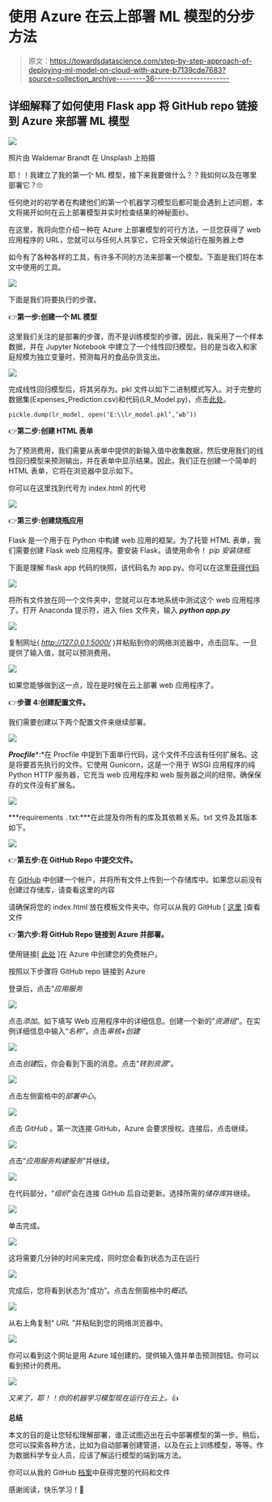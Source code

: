 # 使用 Azure 在云上部署 ML 模型的分步方法

> 原文：<https://towardsdatascience.com/step-by-step-approach-of-deploying-ml-model-on-cloud-with-azure-b7139cde7683?source=collection_archive---------36----------------------->

## 详细解释了如何使用 Flask app 将 GitHub repo 链接到 Azure 来部署 ML 模型

![](img/4947f21ed397bfd9682e458b1c3adad2.png)

照片由 Waldemar Brandt 在 Unsplash 上拍摄

耶！！我建立了我的第一个 ML 模型，接下来我要做什么？？我如何以及在哪里部署它？🙄

任何绝对的初学者在构建他们的第一个机器学习模型后都可能会遇到上述问题，本文将揭开如何在云上部署模型并实时检查结果的神秘面纱。

在这里，我将向您介绍一种在 Azure 上部署模型的可行方法，一旦您获得了 web 应用程序的 URL，您就可以与任何人共享它，它将全天候运行在服务器上😎

如今有了各种各样的工具，有许多不同的方法来部署一个模型。下面是我们将在本文中使用的工具。

![](img/a13bd798344660b1626ba0184e5a050e.png)

下面是我们将要执行的步骤。

👉**第一步:创建一个 ML 模型**

这里我们关注的是部署的步骤，而不是训练模型的步骤。因此，我采用了一个样本数据，并在 Jupyter Notebook 中建立了一个线性回归模型。目的是当收入和家庭规模为独立变量时，预测每月的食品杂货支出。

![](img/2e554df8bcf0c1560c2bca22c4bc4b80.png)

完成线性回归模型后，将其另存为。pkl 文件以如下二进制模式写入。对于完整的数据集(Expenses_Prediction.csv)和代码(LR_Model.py)，点击[此处](https://github.com/SushmithaPulagam/Deploying-ML-on-Cloud)。

```
pickle.dump(lr_model, open(‘E:\\lr_model.pkl’,’wb’))
```

👉**第二步:创建 HTML 表单**

为了预测费用，我们需要从表单中提供的新输入值中收集数据，然后使用我们的线性回归模型来预测输出，并在表单中显示结果。因此，我们正在创建一个简单的 HTML 表单，它将在浏览器中显示如下。

你可以在这里找到代号为 index.html 的代号

![](img/96a32d6ddde876ba002d41a66200e7fe.png)

👉**第三步:创建烧瓶应用**

Flask 是一个用于在 Python 中构建 web 应用的框架。为了托管 HTML 表单，我们需要创建 Flask web 应用程序。要安装 Flask，请使用命令！ *pip 安装烧瓶*

下面是理解 flask app 代码的快照，该代码名为 app.py。你可以在这里[获得代码](https://github.com/SushmithaPulagam/Deploying-ML-on-Cloud)

![](img/80c108ee248812a657cc64a56a2444ca.png)

将所有文件放在同一个文件夹中，您就可以在本地系统中测试这个 web 应用程序了。打开 Anaconda 提示符，进入 files 文件夹，输入 ***python app.py***

![](img/dcfa5d15403de478642d16fda1a59af1.png)

复制网址( *http://127.0.0.1:5000/* )并粘贴到你的网络浏览器中，点击回车。一旦提供了输入值，就可以预测费用。

![](img/9f16a3cfcdf758b11e5eee7e669162bc.png)

如果您能够做到这一点，现在是时候在云上部署 web 应用程序了。

👉**步骤 4:创建配置文件。**

我们需要创建以下两个配置文件来继续部署。

![](img/0e6cf5776ae6e63e57f48d00405c6a96.png)

***Procfile****:*在 Procfile 中提到下面单行代码，这个文件不应该有任何扩展名。这是将要首先执行的文件。它使用 Gunicorn，这是一个用于 WSGI 应用程序的纯 Python HTTP 服务器，它充当 web 应用程序和 web 服务器之间的纽带。确保保存的文件没有扩展名。

![](img/4e0ab6615b5acad14995fc4d2a9aabb5.png)

***requirements . txt:***在此提及你所有的库及其依赖关系。txt 文件及其版本如下。

![](img/1b07601b1ab942d7c3825f8b40b91976.png)

👉**第五步:在 GitHub Repo 中提交文件。**

在 [GitHub](https://github.com/) 中创建一个帐户，并将所有文件上传到一个存储库中。如果您以前没有创建过存储库，请查看这里的内容

请确保将您的 index.html 放在模板文件夹中。你可以从我的 GitHub [ [这里](https://github.com/SushmithaPulagam/Deploying-ML-on-Cloud) ]查看文件

👉**第六步:将 GitHub Repo 链接到 Azure 并部署。**

使用链接[ [此处](https://azure.microsoft.com/en-in/free/) ]在 Azure 中创建您的免费帐户。

按照以下步骤将 GitHub repo 链接到 Azure

登录后，点击“*应用服务*

![](img/73084c2ab5e00eff09431edf39e8bf3f.png)

点击*添加*。如下填写 Web 应用程序中的详细信息。创建一个新的“*资源组*”。在实例详细信息中输入“*名称*”。点击*审核+创建*

![](img/b2e6cb5d8f736064d1bb0ae0762ea2c0.png)

点击*创建*后，你会看到下面的消息。点击“*转到资源*”。

![](img/f4f05b9f10844a97397a861a3fd82c5c.png)

点击左侧窗格中的*部署中心*。

![](img/89ce2a2d7dc45bf02bc37da3f6de6fab.png)

点击 *GitHub* 。第一次连接 GitHub，Azure 会要求授权。连接后，点击继续。

![](img/693d5184ab0d745e74e6763168ba2bdc.png)

点击“*应用服务构建服务*”并继续。

![](img/899d239ef4607b0b90162f522331a07b.png)

在代码部分，“*组织*”会在连接 GitHub 后自动更新。选择所需的*储存库*并继续。

![](img/5c8347e1c6fc71add3707eb916ae34ce.png)

单击完成。

![](img/0ff4052fb95c8528a394bee338ea953c.png)

这将需要几分钟的时间来完成，同时您会看到状态为正在运行

![](img/9d33fa27ac81e3fabb55068b530a838b.png)

完成后，您将看到状态为“成功”。点击左侧窗格中的*概述*。

![](img/7719184b0d28d75a0d87498bdc553765.png)

从右上角复制“ *URL* ”并粘贴到您的网络浏览器中。

![](img/7129c621966c629a71efba57a502444a.png)

你可以看到这个网址是用 Azure 域创建的。提供输入值并单击预测按钮。你可以看到预计的费用。

![](img/2484acdf67adb8c45b4399d6b8275570.png)

*又来了，耶！！你的机器学习模型现在运行在云上。*👍

**总结**

本文的目的是让您轻松理解部署，谁正试图迈出在云中部署模型的第一步。稍后，您可以探索各种方法，比如为自动部署创建管道，以及在云上训练模型，等等。作为数据科学专业人员，应该了解运行模型的端到端方法。

你可以从我的 GitHub [档案](https://github.com/SushmithaPulagam/Deploying-ML-on-Cloud)中获得完整的代码和文件

感谢阅读，快乐学习！🙂